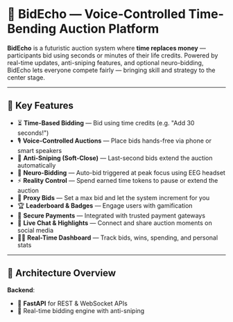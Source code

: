 # 🎯 BidEcho — Voice-Controlled Time-Bending Auction Platform

**BidEcho** is a futuristic auction system where **time replaces money** — participants bid using seconds or minutes of their life credits. Powered by real-time updates, anti-sniping features, and optional neuro-bidding, BidEcho lets everyone compete fairly — bringing skill and strategy to the center stage.

---

## 🚀 Key Features
- ⏳ **Time-Based Bidding** — Bid using time credits (e.g. "Add 30 seconds!")
- 🎙️ **Voice-Controlled Auctions** — Place bids hands-free via phone or smart speakers
- 🔄 **Anti-Sniping (Soft-Close)** — Last-second bids extend the auction automatically
- 🧠 **Neuro-Bidding** — Auto-bid triggered at peak focus using EEG headset
- ⚡ **Reality Control** — Spend earned time tokens to pause or extend the auction
- 🧮 **Proxy Bids** — Set a max bid and let the system increment for you
- 🏆 **Leaderboard & Badges** — Engage users with gamification
- 🔐 **Secure Payments** — Integrated with trusted payment gateways
- 💬 **Live Chat & Highlights** — Connect and share auction moments on social media
- 🧑‍💻 **Real-Time Dashboard** — Track bids, wins, spending, and personal stats

---

## 🧱 Architecture Overview
**Backend**:
- 🐍 **FastAPI** for REST & WebSocket APIs
- 🧠 Real-time bidding engine with anti-sniping
